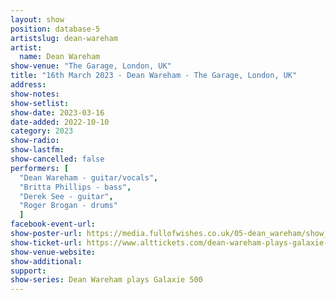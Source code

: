 ```yaml
---
layout: show
position: database-5
artistslug: dean-wareham
artist:
  name: Dean Wareham
show-venue: "The Garage, London, UK"
title: "16th March 2023 - Dean Wareham - The Garage, London, UK"
address: 
show-notes: 
show-setlist:
show-date: 2023-03-16
date-added: 2022-10-10
category: 2023
show-radio:
show-lastfm:
show-cancelled: false
performers: [
  "Dean Wareham - guitar/vocals",
  "Britta Phillips - bass",
  "Derek See - guitar",
  "Roger Brogan - drums"
  ]
facebook-event-url:
show-poster-url: https://media.fullofwishes.co.uk/05-dean_wareham/show_assets/2023-03-16/2023-03-16-dean-wareham-london-poster.jpg
show-ticket-url: https://www.alttickets.com/dean-wareham-plays-galaxie-500-tickets
show-venue-website:
show-additional:
support:
show-series: Dean Wareham plays Galaxie 500
---
```

